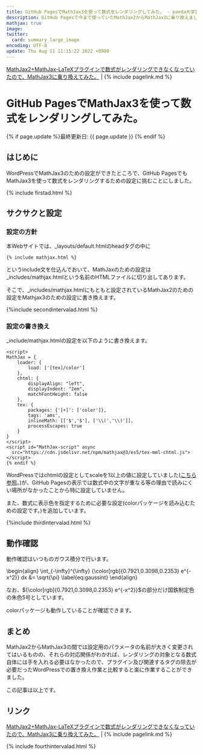 ```yaml
---
title: GitHub PagesでMathJax3を使って数式をレンダリングしてみた。 - panda大学習帳外伝
description: GitHub Pagesで今まで使っていたMathJax2からMathJax3に乗り換えました。
mathjax: true
image: 
twitter: 
  card: summary_large_image
encoding: UTF-8
update: Thu Aug 11 11:15:22 2022 +0900
---
```

[MathJax2+MathJax-LaTeXプラグインで数式がレンダリングできなくなっていたので、MathJax3に乗り換えてみた。](https://pandanote.info/?p=9418) \| {% include pagelink.md %}
# GitHub PagesでMathJax3を使って数式をレンダリングしてみた。
{% if page.update %}最終更新日: {{ page.update }} {% endif %}
## はじめに
WordPressでMathJax3のための設定ができたところで、GitHub PagesでもMathJax3を使って数式をレンダリングするための設定に挑むことにしました。

{% include firstad.html %}

## サクサクと設定
### 設定の方針
本Webサイトでは、_layouts/default.htmlのheadタグの中に

```
{% include mathjax.html %}
```

というinclude文を仕込んでおいて、MathJaxのための設定は_includes/mathjax.htmlという名前のHTMLファイルに切り出してあります。

そこで、_includes/mathjax.htmlにもともと設定されているMathJax2のための設定をMathjax3のための設定に書き換えます。

{%include secondintervalad.html %}

### 設定の書き換え
_include/mathjax.htmlの設定を以下のように書き換えます。

```
<script>
MathJax = {
	loader: {
		load: ['[tex]/color']
	},
	chtml: {
		displayAlign: "left",
		displayIndent: "2em",
		matchFontHeight: false
	},
	tex: {
		packages: {'[+]': ['color']},
		tags: 'ams',
		inlineMath: [['$','$'], ['\\(','\\)']],
		processEscapes: true
	}
}
</script>
<script id="MathJax-script" async
  src="https://cdn.jsdelivr.net/npm/mathjax@3/es5/tex-mml-chtml.js">
</script>
{% endif %}
```

WordPressではchtmlの設定としてscaleを1以上の値に設定していました([こちら参照](https://pandanote.info/?p=9418)。)が、GitHub Pagesの表示では数式中の文字が重なる等の理由で読みにくい場所がなかったことから特に設定していません。

また、数式に表示色を指定するために必要な設定(colorパッケージを読み込むための設定です。)を追加しています。

{%include thirdintervalad.html %}

## 動作確認
動作確認はいつものガウス積分で行います。

\begin{align}
\int_{-\infty}^{\infty} {\color[rgb]{0.7921,0.3098,0.2353} e^{-x^2}} dx &= \sqrt{\pi} \label{eq:gaussint}
\end{align}

なお、${\color[rgb]{0.7921,0.3098,0.2353} e^{-x^2}}$の部分だけ国鉄制定色の朱色5号としています。

colorパッケージも動作していることが確認できます。
## まとめ
MathJax2からMathJax3の間では設定用のパラメータの名前が大きく変更されてはいるものの、それらの対応関係がわかれば、レンダリングの対象となる数式自体には手を入れる必要はなかったので、プラグイン及び関連するタグの除去が必要だったWordPressでの置き換え作業と比較すると楽に作業することができました。

この記事は以上です。
## リンク
[MathJax2+MathJax-LaTeXプラグインで数式がレンダリングできなくなっていたので、MathJax3に乗り換えてみた。](https://pandanote.info/?p=9418) \| {% include pagelink.md %}

{% include fourthintervalad.html %}
